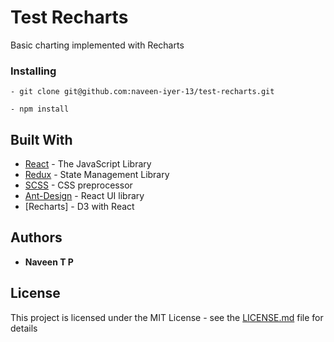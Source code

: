# Test Recharts

Basic charting implemented with Recharts

### Installing

```
- git clone git@github.com:naveen-iyer-13/test-recharts.git
```
```
- npm install
```


## Built With

* [React](https://reactjs.org/) - The JavaScript Library
* [Redux](https://redux.js.org/) - State Management Library
* [SCSS](https://sass-lang.com/) - CSS preprocessor
* [Ant-Design](https://ant.design/docs/react/introduce) - React UI library
* [Recharts] - D3 with React

## Authors

* **Naveen T P**

## License

This project is licensed under the MIT License - see the [LICENSE.md](LICENSE.md) file for details
